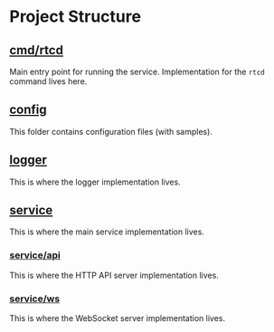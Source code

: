 # Project Structure

## [cmd/rtcd](../cmd/rtcd)

Main entry point for running the service. Implementation for the `rtcd` command lives here.

## [config](../config)

This folder contains configuration files (with samples).

## [logger](../logger)

This is where the logger implementation lives.

## [service](../service)

This is where the main service implementation lives.

### [service/api](../service/api)

This is where the HTTP API server implementation lives.

### [service/ws](../service/ws)

This is where the WebSocket server implementation lives.
